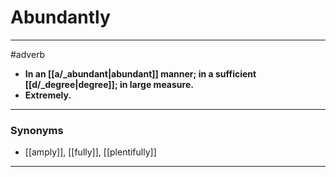 # Abundantly
---
#adverb
- **In an [[a/_abundant|abundant]] manner; in a sufficient [[d/_degree|degree]]; in large measure.**
- **Extremely.**
---
### Synonyms
- [[amply]], [[fully]], [[plentifully]]
---
